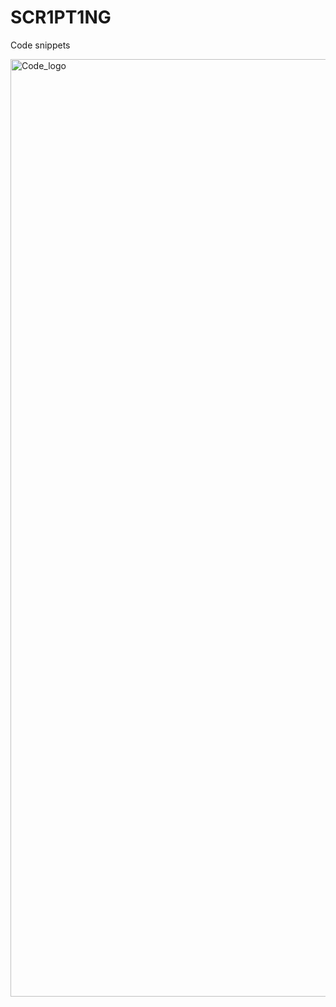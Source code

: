 # SCR1PT1NG
Code snippets  

<img width="1500" alt="Code_logo" src="https://user-images.githubusercontent.com/98988642/172464399-3a192aaf-db69-4190-b08c-352801a5f996.png">
